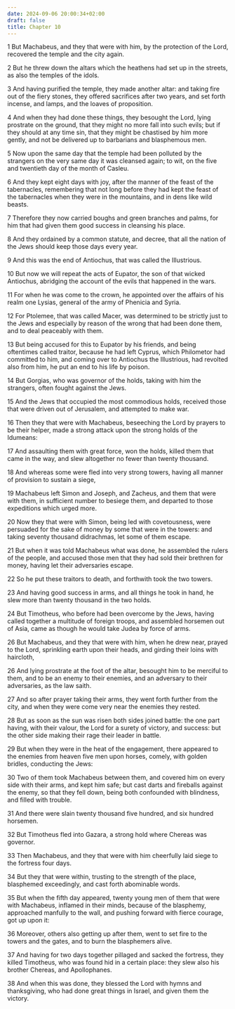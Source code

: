 ```yaml
---
date: 2024-09-06 20:00:34+02:00
draft: false
title: Chapter 10
---
```




1 But Machabeus, and they that were with him, by the protection of the Lord, recovered the temple and the city again.

2 But he threw down the altars which the heathens had set up in the streets, as also the temples of the idols.

3 And having purified the temple, they made another altar: and taking fire out of the fiery stones, they offered sacrifices after two years, and set forth incense, and lamps, and the loaves of proposition.

4 And when they had done these things, they besought the Lord, lying prostrate on the ground, that they might no more fall into such evils; but if they should at any time sin, that they might be chastised by him more gently, and not be delivered up to barbarians and blasphemous men.

5 Now upon the same day that the temple had been polluted by the strangers on the very same day it was cleansed again; to wit, on the five and twentieth day of the month of Casleu.

6 And they kept eight days with joy, after the manner of the feast of the tabernacles, remembering that not long before they had kept the feast of the tabernacles when they were in the mountains, and in dens like wild beasts.

7 Therefore they now carried boughs and green branches and palms, for him that had given them good success in cleansing his place.

8 And they ordained by a common statute, and decree, that all the nation of the Jews should keep those days every year.

9 And this was the end of Antiochus, that was called the Illustrious.

10 But now we will repeat the acts of Eupator, the son of that wicked Antiochus, abridging the account of the evils that happened in the wars.

11 For when he was come to the crown, he appointed over the affairs of his realm one Lysias, general of the army of Phenicia and Syria.

12 For Ptolemee, that was called Macer, was determined to be strictly just to the Jews and especially by reason of the wrong that had been done them, and to deal peaceably with them.

13 But being accused for this to Eupator by his friends, and being oftentimes called traitor, because he had left Cyprus, which Philometor had committed to him, and coming over to Antiochus the Illustrious, had revolted also from him, he put an end to his life by poison.

14 But Gorgias, who was governor of the holds, taking with him the strangers, often fought against the Jews.

15 And the Jews that occupied the most commodious holds, received those that were driven out of Jerusalem, and attempted to make war.

16 Then they that were with Machabeus, beseeching the Lord by prayers to be their helper, made a strong attack upon the strong holds of the Idumeans:

17 And assaulting them with great force, won the holds, killed them that came in the way, and slew altogether no fewer than twenty thousand.

18 And whereas some were fled into very strong towers, having all manner of provision to sustain a siege,

19 Machabeus left Simon and Joseph, and Zacheus, and them that were with them, in sufficient number to besiege them, and departed to those expeditions which urged more.

20 Now they that were with Simon, being led with covetousness, were persuaded for the sake of money by some that were in the towers: and taking seventy thousand didrachmas, let some of them escape.

21 But when it was told Machabeus what was done, he assembled the rulers of the people, and accused those men that they had sold their brethren for money, having let their adversaries escape.

22 So he put these traitors to death, and forthwith took the two towers.

23 And having good success in arms, and all things he took in hand, he slew more than twenty thousand in the two holds.

24 But Timotheus, who before had been overcome by the Jews, having called together a multitude of foreign troops, and assembled horsemen out of Asia, came as though he would take Judea by force of arms.

26 But Machabeus, and they that were with him, when he drew near, prayed to the Lord, sprinkling earth upon their heads, and girding their loins with haircloth,

26 And lying prostrate at the foot of the altar, besought him to be merciful to them, and to be an enemy to their enemies, and an adversary to their adversaries, as the law saith.

27 And so after prayer taking their arms, they went forth further from the city, and when they were come very near the enemies they rested.

28 But as soon as the sun was risen both sides joined battle: the one part having, with their valour, the Lord for a surety of victory, and success: but the other side making their rage their leader in battle.

29 But when they were in the heat of the engagement, there appeared to the enemies from heaven five men upon horses, comely, with golden bridles, conducting the Jews:

30 Two of them took Machabeus between them, and covered him on every side with their arms, and kept him safe; but cast darts and fireballs against the enemy, so that they fell down, being both confounded with blindness, and filled with trouble.

31 And there were slain twenty thousand five hundred, and six hundred horsemen.

32 But Timotheus fled into Gazara, a strong hold where Chereas was governor.

33 Then Machabeus, and they that were with him cheerfully laid siege to the fortress four days.

34 But they that were within, trusting to the strength of the place, blasphemed exceedingly, and cast forth abominable words.

35 But when the fifth day appeared, twenty young men of them that were with Machabeus, inflamed in their minds, because of the blasphemy, approached manfully to the wall, and pushing forward with fierce courage, got up upon it:

36 Moreover, others also getting up after them, went to set fire to the towers and the gates, and to burn the blasphemers alive.

37 And having for two days together pillaged and sacked the fortress, they killed Timotheus, who was found hid in a certain place: they slew also his brother Chereas, and Apollophanes.

38 And when this was done, they blessed the Lord with hymns and thanksgiving, who had done great things in Israel, and given them the victory.

